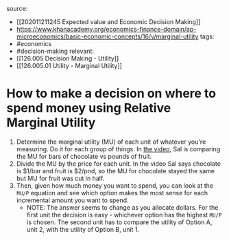 source: 
- [[202011211245 Expected value and Economic Decision Making]]
- https://www.khanacademy.org/economics-finance-domain/ap-microeconomics/basic-economic-concepts/16/v/marginal-utility
tags:
- #economics 
- #decision-making 
relevant:
- [[126.005 Decision Making - Utility]]
- [[126.005.01 Utility - Marginal Utility]]


# How to make a decision on where to spend money using Relative Marginal Utility

1. Determine the marginal utility (MU) of each unit of whatever you're measuring. Do it for each group of things. In [the video](https://www.khanacademy.org/economics-finance-domain/ap-microeconomics/basic-economic-concepts/16/v/marginal-utility), Sal is comparing the MU for bars of chocolate vs pounds of fruit.
2. Divide the MU by the price for each unit. In the video Sal says chocolate is $1/bar and fruit is $2/pnd, so the MU for chocolate stayed the same but MU for fruit was cut in half.
3. Then, given how much money you want to spend, you can look at the `MU/P` equation and see which option makes the most sense for each incremental amount you want to spend.
	- NOTE: The answer seems to change as you allocate dollars. For the first unit the decision is easy - whichever option has the highest `MU/P` is chosen. The second unit has to compare the utility of Option A, unit 2, with the utility of Option B, unit 1.

